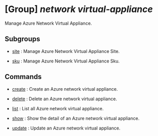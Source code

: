# [Group] _network virtual-appliance_

Manage Azure Network Virtual Appliance.

## Subgroups

- [site](/Commands/network/virtual-appliance/site/readme.md)
: Manage Azure Network Virtual Appliance Site.

- [sku](/Commands/network/virtual-appliance/sku/readme.md)
: Manage Azure Network Virtual Appliance Sku.

## Commands

- [create](/Commands/network/virtual-appliance/_create.md)
: Create an Azure network virtual appliance.

- [delete](/Commands/network/virtual-appliance/_delete.md)
: Delete an Azure network virtual appliance.

- [list](/Commands/network/virtual-appliance/_list.md)
: List all Azure network virtual appliance.

- [show](/Commands/network/virtual-appliance/_show.md)
: Show the detail of an Azure network virtual appliance.

- [update](/Commands/network/virtual-appliance/_update.md)
: Update an Azure network virtual appliance.
